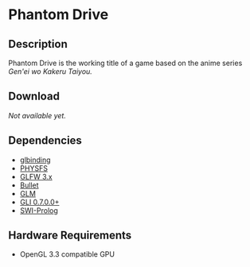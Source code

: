 Phantom Drive
=============

Description
-----------

Phantom Drive is the working title of a game based on the anime
series *Gen'ei wo Kakeru Taiyou.*

Download
--------

*Not available yet.*

Dependencies
------------

*   [glbinding](https://github.com/cginternals/glbinding)
*   [PHYSFS](https://icculus.org/physfs/)
*   [GLFW 3.x](http://www.glfw.org/)
*   [Bullet](http://bulletphysics.org/)
*   [GLM](http://glm.g-truc.net/)
*   [GLI 0.7.0.0+](http://gli.g-truc.net/)
*   [SWI-Prolog](http://www.swi-prolog.org/)

Hardware Requirements
---------------------

*   OpenGL 3.3 compatible GPU
